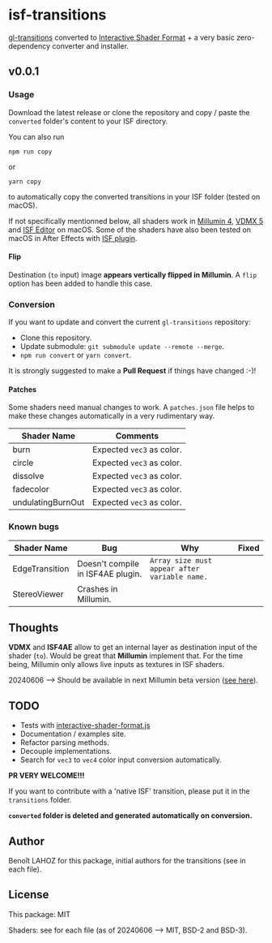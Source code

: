 # isf-transitions

[gl-transitions](https://github.com/gl-transitions/gl-transitions) converted to [Interactive Shader Format](https://editor.isf.video/) + a very basic zero-dependency converter and installer.

## v0.0.1

### Usage

Download the latest release or clone the repository and copy / paste the `converted` folder's content to your ISF directory.

You can also run

`npm run copy`

or

`yarn copy`

to automatically copy the converted transitions in your ISF folder (tested on macOS).

If not specifically mentionned below, all shaders work in [Millumin 4](https://www.millumin.com/v4/index.php), [VDMX 5](https://vidvox.net/) and [ISF Editor](https://isf.vidvox.net/desktop-editor/) on macOS. Some of the shaders have also been tested on macOS in After Effects with [ISF plugin](https://github.com/baku89/ISF4AE).

#### Flip

Destination (`to` input) image **appears vertically flipped in Millumin**.
A `flip` option has been added to handle this case.

### Conversion

If you want to update and convert the current `gl-transitions` repository:

- Clone this repository.
- Update submodule: `git submodule update --remote --merge`.
- `npm run convert` or `yarn convert`.

It is strongly suggested to make a **Pull Request** if things have changed :-)!

#### Patches

Some shaders need manual changes to work.
A `patches.json` file helps to make these changes automatically in a very rudimentary way.

| Shader Name       | Comments                  |
| ----------------- | ------------------------- |
| burn              | Expected `vec3` as color. |
| circle            | Expected `vec3` as color. |
| dissolve          | Expected `vec3` as color. |
| fadecolor         | Expected `vec3` as color. |
| undulatingBurnOut | Expected `vec3` as color. |

### Known bugs

| Shader Name    | Bug                               | Why                                           | Fixed |
| -------------- | --------------------------------- | --------------------------------------------- | ----- |
| EdgeTransition | Doesn't compile in ISF4AE plugin. | `Array size must appear after variable name.` |       |
| StereoViewer   | Crashes in Millumin.              |                                               |       |

## Thoughts

**VDMX** and **ISF4AE** allow to get an internal layer as destination input of the shader (`to`). Would be great that **Millumin** implement that.
For the time being, Millumin only allows live inputs as textures in ISF shaders.

20240606 --> Should be available in next Millumin beta version ([see here](https://forum.millumin.com/discussion/2216/isf-effects-input-texture-get-existing-layer#latest)).

## TODO

- Tests with [interactive-shader-format.js](https://github.com/msfeldstein/interactive-shader-format-js)
- Documentation / examples site.
- Refactor parsing methods.
- Decouple implementations.
- Search for `vec3` to `vec4` color input conversion automatically.

**PR VERY WELCOME!!!**

If you want to contribute with a 'native ISF' transition, please put it in the `transitions` folder.

**`converted` folder is deleted and generated automatically on conversion.**

## Author

Benoît LAHOZ for this package, initial authors for the transitions (see in each file).

## License

This package: MIT

Shaders: see for each file (as of 20240606 --> MIT, BSD-2 and BSD-3).
